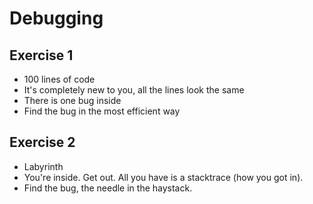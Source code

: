 # Debugging
## Exercise 1
* 100 lines of code
* It's completely new to you, all the lines look the same
* There is one bug inside
* Find the bug in the most efficient way

## Exercise 2
* Labyrinth
* You're inside. Get out. All you have is a stacktrace (how you got in). 
* Find the bug, the needle in the haystack.
